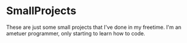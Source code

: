 # SmallProjects
These are just some small projects that I've done in my freetime. I'm an ametuer programmer, only starting to learn how to code. 
